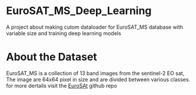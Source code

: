 # EuroSAT_MS_Deep_Learning
 A project about making cutom dataloader for EuroSAT_MS database with variable size and training deep learning models

# About the Dataset
 EuroSAT_MS is a collection of 13 band images from the sentinel-2 EO sat, The image are 64x64 pixel in size and are divided between various classes. for more dertails visit the [EuroSAt](https://github.com/phelber/EuroSAT) github repo
